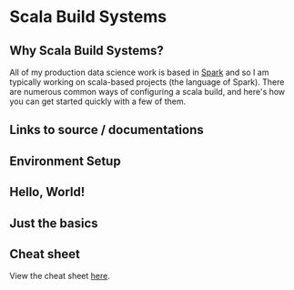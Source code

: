 # Scala Build Systems

## Why Scala Build Systems?

All of my production data science work is based in [Spark](https://spark.apache.org/) and so I am typically working on scala-based projects (the language of Spark). There are numerous common ways of configuring a scala build, and here's how you can get started quickly with a few of them.

## Links to source / documentations

## Environment Setup

## Hello, World!

## Just the basics

## Cheat sheet

View the <project> cheat sheet [here]().